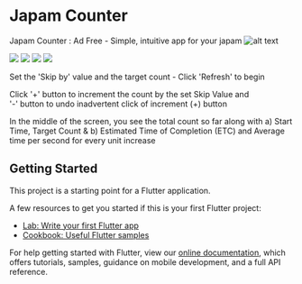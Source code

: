 # Japam Counter

Japam Counter :   Ad Free - Simple, intuitive app for your japam
![alt text](https://github.com/sidgan22/mantra_counter/tree/master/screenshots/1.jpg)
 
<img src="https://github.com/sidgan22/mantra_counter/tree/master/screenshots/2.jpg" />
<img src="https://github.com/sidgan22/mantra_counter/tree/master/screenshots/3.jpg" />
<img src="https://github.com/sidgan22/mantra_counter/tree/master/screenshots/4.jpg" />
<img src="https://github.com/sidgan22/mantra_counter/tree/master/screenshots/5.jpg" />

Set the 'Skip by' value and the target count -  Click 'Refresh' to begin

Click '+' button to increment the count by the set Skip Value and  
      '-' button to undo inadvertent click of increment (+) button


In the middle of the screen, you see the total count so far along with
        a)  Start Time, Target Count &
        b)  Estimated Time of Completion (ETC) and Average time per second for every unit increase

## Getting Started

This project is a starting point for a Flutter application.

A few resources to get you started if this is your first Flutter project:

- [Lab: Write your first Flutter app](https://flutter.dev/docs/get-started/codelab)
- [Cookbook: Useful Flutter samples](https://flutter.dev/docs/cookbook)

For help getting started with Flutter, view our
[online documentation](https://flutter.dev/docs), which offers tutorials,
samples, guidance on mobile development, and a full API reference.
